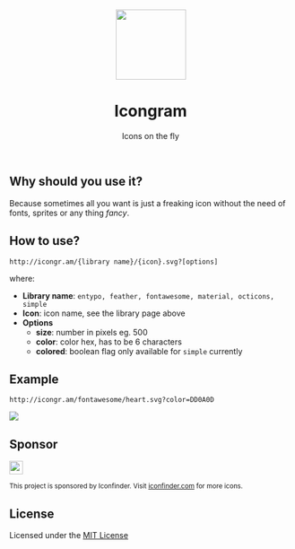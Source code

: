 
<br/>
<p align="center"><a href="https://icongr.am" target="_blank"><img width="125"src="https://icongr.am/logo.svg"></a></p>

<h1 align="center">Icongram</h1>

<p align="center">Icons on the fly</p>

<br/>

## Why should you use it?

Because sometimes all you want is just a freaking icon without the need of fonts, sprites or any thing _fancy_.


## How to use?

```
http://icongr.am/{library name}/{icon}.svg?[options]
```

where:
- **Library name**: `entypo, feather, fontawesome, material, octicons, simple`
- **Icon**: icon name, see the library page above
- **Options**
  - **size**: number in pixels eg. 500
  - **color**: color hex, has to be 6 characters
  - **colored**: boolean flag only available for `simple` currently

## Example

```
http://icongr.am/fontawesome/heart.svg?color=DD0A0D
```

![](http://icongr.am/fontawesome/heart.svg?color=DD0A0D)

## Sponsor

<a href="https://www.iconfinder.com?utm_campaign=Icongram&utm_medium=partner&utm_source=Icongram&utm_content=Github" target="_blank"><img src="https://icongr.am/if_text_black_182504.svg" height="24"></a>
<p><small>This project is sponsored by Iconfinder. Visit <a href="https://www.iconfinder.com?utm_campaign=Icongram&utm_medium=partner&utm_source=Icongram&utm_content=Github" target="_blank">iconfinder.com</a> for more icons.</small></p>

## License

Licensed under the [MIT License](LICENSE.md)
